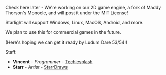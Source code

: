 Check here later - We're working on our 2D game engine, a fork of Maddy Thorson's Monocle, and will post it under the MIT License!

Starlight will support Windows, Linux, MacOS, Android, and more.

We plan to use this for commercial games in the future.

(Here's hoping we can get it ready by Ludum Dare 53/54!)

Staff:

* **Vincent** - *Programmer* - [Techiesplash](https://github.com/Techiesplash)
* **Starr** - *Artist* - [StarrDraws](https://github.com/StarrDraws)
